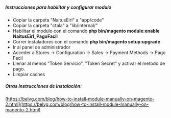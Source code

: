 ##### Instrucciones para habilitar y configurar modulo
* Copiar la carpeta "NaitusEirl" a "app/code"
* Copiar la carpeta "ctala" a "lib/internal/"
* Habilitar el modulo con el comando **php bin/magento module:enable NaitusEirl_PagoFacil**
* Correr instaladores con el comando **php bin/magento setup:upgrade**
* Ir al panel de administrador
* Acceder a Stores -> Configuration -> Sales -> Payment Methods -> Pago Facil
* Llenar al menos "Token Servicio", "Token Secret" y activar el metodo de pago.
* Limpiar caches

##### Otras instrucciones de instalación:
[https://belvg.com/blog/how-to-install-module-manually-on-magento-2.html](https://belvg.com/blog/how-to-install-module-manually-on-magento-2.html)
